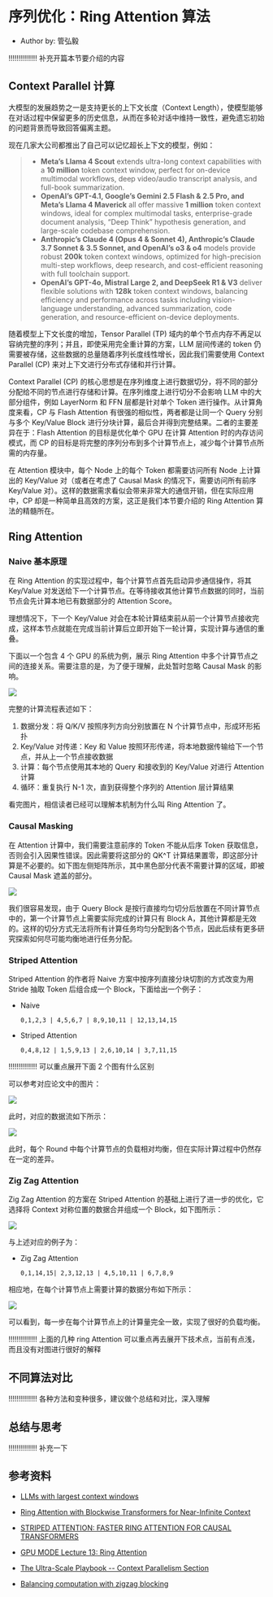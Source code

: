 <!--Copyright © ZOMI 适用于[License](https://github.com/Infrasys-AI/AIInfra)版权许可-->

# 序列优化：Ring Attention 算法

- Author by: 管弘毅

!!!!!!!!!!!!!!
补充开篇本节要介绍的内容

## Context Parallel 计算

大模型的发展趋势之一是支持更长的上下文长度（Context Length），使模型能够在对话过程中保留更多的历史信息，从而在多轮对话中维持一致性，避免遗忘初始的问题背景而导致回答偏离主题。

现在几家大公司都推出了自己可以记忆超长上下文的模型，例如：

> - **Meta’s Llama 4 Scout** extends ultra-long context capabilities with a **10 million** token context window, perfect for on-device multimodal workflows, deep video/audio transcript analysis, and full-book summarization.
> - **OpenAI’s GPT-4.1, Google’s Gemini 2.5 Flash & 2.5 Pro, and Meta’s Llama 4 Maverick** all offer massive **1 million** token context windows, ideal for complex multimodal tasks, enterprise-grade document analysis, “Deep Think” hypothesis generation, and large-scale codebase comprehension.
> - **Anthropic’s Claude 4 (Opus 4 & Sonnet 4), Anthropic’s Claude 3.7 Sonnet & 3.5 Sonnet, and OpenAI’s o3 & o4** models provide robust **200k** token context windows, optimized for high-precision multi-step workflows, deep research, and cost-efficient reasoning with full toolchain support.
> - **OpenAI’s GPT-4o, Mistral Large 2, and DeepSeek R1 & V3** deliver flexible solutions with **128k** token context windows, balancing efficiency and performance across tasks including vision-language understanding, advanced summarization, code generation, and resource-efficient on-device deployments.

随着模型上下文长度的增加，Tensor Parallel (TP) 域内的单个节点内存不再足以容纳完整的序列；并且，即使采用完全重计算的方案，LLM 层间传递的 token 仍需要被存储，这些数据的总量随着序列长度线性增长，因此我们需要使用 Context Parallel (CP) 来对上下文进行分布式存储和并行计算。

Context Parallel (CP) 的核心思想是在序列维度上进行数据切分，将不同的部分分配给不同的节点进行存储和计算。在序列维度上进行切分不会影响 LLM 中的大部分组件，例如 LayerNorm 和 FFN 层都是针对单个 Token 进行操作。从计算角度来看，CP 与 Flash Attention 有很强的相似性，两者都是让同一个 Query 分别与多个 Key/Value Block 进行分块计算，最后合并得到完整结果。二者的主要差异在于：Flash Attention 的目标是优化单个 GPU 在计算 Attention 时的内存访问模式，而 CP 的目标是将完整的序列分布到多个计算节点上，减少每个计算节点所需的内存量。

在 Attention 模块中，每个 Node 上的每个 Token 都需要访问所有 Node 上计算出的 Key/Value 对（或者在考虑了 Causal Mask 的情况下，需要访问所有前序 Key/Value 对）。这样的数据需求看似会带来非常大的通信开销，但在实际应用中，CP 却是一种简单且高效的方案，这正是我们本节要介绍的 Ring Attention 算法的精髓所在。

## Ring Attention

### Naive 基本原理

在 Ring Attention 的实现过程中，每个计算节点首先启动异步通信操作，将其 Key/Value 对发送给下一个计算节点。在等待接收其他计算节点数据的同时，当前节点会先计算本地已有数据部分的 Attention Score。

理想情况下，下一个 Key/Value 对会在本轮计算结束前从前一个计算节点接收完成，这样本节点就能在完成当前计算后立即开始下一轮计算，实现计算与通信的重叠。

下面以一个包含 4 个 GPU 的系统为例，展示 Ring Attention 中多个计算节点之间的连接关系。需要注意的是，为了便于理解，此处暂时忽略 Causal Mask 的影响。

![](./images/06.RingAttn.01.png)

完整的计算流程表述如下：

1. 数据分发：将 Q/K/V 按照序列方向分别放置在 N 个计算节点中，形成环形拓扑
2. Key/Value 对传递：Key 和 Value 按照环形传递，将本地数据传输给下一个节点，并从上一个节点接收数据
3. 计算：每个节点使用其本地的 Query 和接收到的 Key/Value 对进行 Attention 计算
4. 循环：重复执行 N-1 次，直到获得整个序列的 Attention 层计算结果

看完图片，相信读者已经可以理解本机制为什么叫 Ring Attention 了。

### Causal Masking

在 Attention 计算中，我们需要注意前序的 Token 不能从后序 Token 获取信息，否则会引入因果性错误。因此需要将这部分的 QK^T 计算结果置零，即这部分计算是不必要的。如下图左侧矩阵所示，其中黑色部分代表不需要计算的区域，即被 Causal Mask 遮盖的部分。

![](./images/06.RingAttn.02.png)

我们很容易发现，由于 Query Block 是按行直接均匀切分后放置在不同计算节点中的，第一个计算节点上需要实际完成的计算只有 Block A，其他计算都是无效的。这样的切分方式无法将所有计算任务均匀分配到各个节点，因此后续有更多研究探索如何尽可能均衡地进行任务分配。

### Striped Attention

Striped Attention 的作者将 Naive 方案中按序列直接分块切割的方式改变为用 Stride 抽取 Token 后组合成一个 Block，下面给出一个例子：

- Naive
  ```
  0,1,2,3 | 4,5,6,7 | 8,9,10,11 | 12,13,14,15
  ```
- Striped Attention
  ```
  0,4,8,12 | 1,5,9,13 | 2,6,10,14 | 3,7,11,15
  ```

!!!!!!!!!!!!!!
可以重点展开下面 2 个图有什么区别

可以参考对应论文中的图片：

![](./images/06.RingAttn.03.png)

此时，对应的数据流如下所示：

![](./images/06.RingAttn.04.png)

此时，每个 Round 中每个计算节点的负载相对均衡，但在实际计算过程中仍然存在一定的差异。

### Zig Zag Attention

Zig Zag Attention 的方案在 Striped Attention 的基础上进行了进一步的优化，它选择将 Context 对称位置的数据合并组成一个 Block，如下图所示：

![](./images/06.RingAttn.05.png)

与上述对应的例子为：

- Zig Zag Attention
  ```
  0,1,14,15| 2,3,12,13 | 4,5,10,11 | 6,7,8,9
  ```

相应地，在每个计算节点上需要计算的数据分布如下所示：

![](./images/06.RingAttn.06.png)

可以看到，每一步在每个计算节点上的计算量完全一致，实现了很好的负载均衡。

!!!!!!!!!!!!!!
上面的几种 ring Attention 可以重点再去展开下技术点，当前有点浅，而且没有对图进行很好的解释

## 不同算法对比

!!!!!!!!!!!!!!
各种方法和变种很多，建议做个总结和对比，深入理解

## 总结与思考

!!!!!!!!!!!!!!
补充一下

## 参考资料

- [LLMs with largest context windows](https://codingscape.com/blog/llms-with-largest-context-windows)

- [Ring Attention with Blockwise Transformers for Near-Infinite Context](https://arxiv.org/pdf/2310.01889)

- [STRIPED ATTENTION: FASTER RING ATTENTION FOR CAUSAL TRANSFORMERS](https://arxiv.org/pdf/2311.09431)

- [GPU MODE Lecture 13: Ring Attention](https://christianjmills.com/posts/cuda-mode-notes/lecture-013/#introduction-and-overview)

- [The Ultra-Scale Playbook -- Context Parallelism Section](https://huggingface.co/spaces/nanotron/ultrascale-playbook?section=context_parallelism)


- [Balancing computation with zigzag blocking](https://github.com/zhuzilin/ring-flash-attention/issues/2#issuecomment-2236746166)




